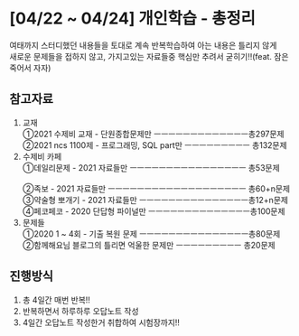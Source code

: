 # [04/22 ~ 04/24] 개인학습 - 총정리
여태까지 스터디했던 내용들을 토대로 계속 반복학습하여 아는 내용은 틀리지 않게<br>
새로운 문제들을 접하지 않고, 가지고있는 자료들중 핵심만 추려서 굳히기!!(feat. 잠은 죽어서 자자)

## 참고자료
1. 교재<br>
   ①2021 수제비 교재 - 단원종합문제만 ㅡㅡㅡㅡㅡㅡㅡㅡㅡㅡㅡㅡㅡ총297문제<br>
   ②2021 ncs 1100제 - 프로그래밍, SQL part만 ㅡㅡㅡㅡㅡㅡㅡㅡㅡ 총132문제<br>
2. 수제비 카페<br>
   ①데일리문제 - 2021 자료들만 ㅡㅡㅡㅡㅡㅡㅡㅡㅡㅡㅡㅡㅡㅡㅡㅡ 총53문제<br>  
   ②족보 - 2021 자료들만 ㅡㅡㅡㅡㅡㅡㅡㅡㅡㅡㅡㅡㅡㅡㅡㅡㅡㅡㅡ 총60+n문제<br>
   ③약술형 뽀개기 - 2021 자료들만 ㅡㅡㅡㅡㅡㅡㅡㅡㅡㅡㅡㅡㅡㅡㅡ총12+n문제<br>
   ④페코페코 - 2020 단답형 파이널만 ㅡㅡㅡㅡㅡㅡㅡㅡㅡㅡㅡㅡㅡㅡ총100문제<br>
3. 문제들<br>
   ①2020 1 ~ 4회 - 기출 복원 문제 ㅡㅡㅡㅡㅡㅡㅡㅡㅡㅡㅡㅡㅡㅡㅡ총80문제<br>
   ②함께해요님 블로그의 틀리면 억울한 문제만 ㅡㅡㅡㅡㅡㅡㅡㅡㅡ 총20문제<br>

## 진행방식
1. 총 4일간 매번 반복!!
2. 반복하면서 하루하루 오답노트 작성
3. 4일간 오답노트 작성한거 취합하여 시험장까지!!

